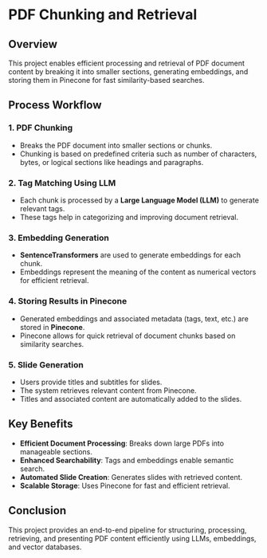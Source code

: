 # PDF Chunking and Retrieval

## Overview
This project enables efficient processing and retrieval of PDF document content by breaking it into smaller sections, generating embeddings, and storing them in Pinecone for fast similarity-based searches.

## Process Workflow

### 1. **PDF Chunking**
- Breaks the PDF document into smaller sections or chunks.
- Chunking is based on predefined criteria such as number of characters, bytes, or logical sections like headings and paragraphs.

### 2. **Tag Matching Using LLM**
- Each chunk is processed by a **Large Language Model (LLM)** to generate relevant tags.
- These tags help in categorizing and improving document retrieval.

### 3. **Embedding Generation**
- **SentenceTransformers** are used to generate embeddings for each chunk.
- Embeddings represent the meaning of the content as numerical vectors for efficient retrieval.

### 4. **Storing Results in Pinecone**
- Generated embeddings and associated metadata (tags, text, etc.) are stored in **Pinecone**.
- Pinecone allows for quick retrieval of document chunks based on similarity searches.

### 5. **Slide Generation**
- Users provide titles and subtitles for slides.
- The system retrieves relevant content from Pinecone.
- Titles and associated content are automatically added to the slides.

## Key Benefits
- **Efficient Document Processing**: Breaks down large PDFs into manageable sections.
- **Enhanced Searchability**: Tags and embeddings enable semantic search.
- **Automated Slide Creation**: Generates slides with retrieved content.
- **Scalable Storage**: Uses Pinecone for fast and efficient retrieval.

## Conclusion
This project provides an end-to-end pipeline for structuring, processing, retrieving, and presenting PDF content efficiently using LLMs, embeddings, and vector databases.

